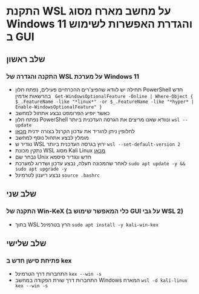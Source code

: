 # התקנת WSL על מחשב מארח מסוג Windows 11 והגדרת האפשרות לשימוש ב GUI  
## שלב ראשון
### התקנה והגדרה של WSL על מערכת Windows 11  
* תחילה יש לוודא שהפיצ'רים ההכרחיים פעילים, נפתח חלון PowerShell חדש בהרשאות אדמין ` Get-WindowsOptionalFeature -Online | Where-Object { $_.FeatureName -like "*linux*" -or $_.FeatureName -like "*hyper* | Enable-WindowsOptionalFeature" }`
* כאשר יופיע הפרומפט נבצע אתחול למחשב
* נפתח חלון PowerShell ונוודא שאנו מריצים את הגרסה העדכנית ביותר `wsl --update`
* לחלופין ניתן להוריד את עדכון הקרנל בצורה ידנית [מכאן](https://learn.microsoft.com/en-us/windows/wsl/install-manual#step-4---download-the-linux-kernel-update-package)
* מומלץ לבצע אתחול נוסף למחשב
* נגדיר ש WSL ירוץ בגרסה העדכנית ביותר `wsl --set-default-version 2`
* נתקין מכונת WSL מסוג Kali Linux [מכאן](https://apps.microsoft.com/store/detail/kali-linux/9PKR34TNCV07)
* נבחר שם Unix חדש ונגדיר סיסמא
* לאחר שהמכונה תעלה, נבצע עדכון ושדרוג למערכת `sudo apt update -y && sudo apt upgrade -y`
* נבצע ריענון לטרמינל `source .bashrc`
## שלב שני
### התקנה של Win-KeX (כלי המאפשר שימוש ב GUI על גבי WSL 2)
* בתוך WSL הרץ בטרמינל `sudo apt install -y kali-win-kex`
## שלב שלישי
### פתיחת סישן חדש ב kex
* התחברות דרך הטרמינל `kex --win -s`
* התחברות דרך שורת הפקודה במחשב Windows המארח `wsl -d kali-linux kex --win -s`